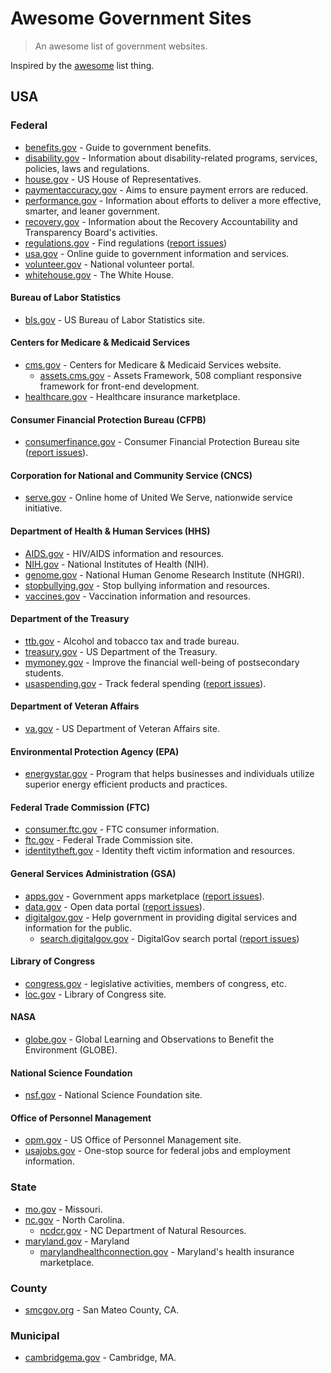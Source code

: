 # Awesome Government Sites

> An awesome list of government websites.

Inspired by the [awesome](https://github.com/sindresorhus/awesome) list thing.

## USA

### Federal

- [benefits.gov](http://www.benefits.gov) - Guide to government benefits.
- [disability.gov](https://www.disability.gov) - Information about disability-related programs, services, policies, laws and regulations.
- [house.gov](http://www.house.gov) - US House of Representatives.
- [paymentaccuracy.gov](https://paymentaccuracy.gov) - Aims to ensure payment errors are reduced.
- [performance.gov](https://www.performance.gov) - Information about efforts to deliver a more effective, smarter, and leaner government.
- [recovery.gov](http://www.recovery.gov) - Information about the Recovery Accountability and Transparency Board's activities.
- [regulations.gov](http://www.regulations.gov) - Find regulations ([report issues](https://github.com/regulationsgov/developers/issues))
- [usa.gov](https://www.usa.gov) - Online guide to government information and services.
- [volunteer.gov](https://www.volunteer.gov) - National volunteer portal.
- [whitehouse.gov](whitehouse.gov) - The White House.

#### Bureau of Labor Statistics

- [bls.gov](http://www.bls.gov) - US Bureau of Labor Statistics site.

#### Centers for Medicare & Medicaid Services

- [cms.gov](https://www.cms.gov) - Centers for Medicare & Medicaid Services website.
  - [assets.cms.gov](http://assets.cms.gov) - Assets Framework, 508 compliant responsive framework for front-end development.
- [healthcare.gov](https://www.healthcare.gov) - Healthcare insurance marketplace.

#### Consumer Financial Protection Bureau (CFPB)

- [consumerfinance.gov](http://www.consumerfinance.gov) - Consumer Financial Protection Bureau site ([report issues](https://github.com/cfpb/cfgov-refresh/issues)).

#### Corporation for National and Community Service (CNCS)

- [serve.gov](http://www.serve.gov) - Online home of United We Serve, nationwide service initiative.

#### Department of Health & Human Services (HHS)

- [AIDS.gov](https://www.aids.gov) - HIV/AIDS information and resources.
- [NIH.gov](http://www.nih.gov) - National Institutes of Health (NIH).
- [genome.gov](https://www.genome.gov) - National Human Genome Research Institute (NHGRI).
- [stopbullying.gov](http://www.stopbullying.gov) - Stop bullying information and resources.
- [vaccines.gov](http://www.vaccines.gov) - Vaccination information and resources.

#### Department of the Treasury

- [ttb.gov](http://www.ttb.gov) - Alcohol and tobacco tax and trade bureau.
- [treasury.gov](https://www.treasury.gov) - US Department of the Treasury.
- [mymoney.gov](http://www.mymoney.gov) - Improve the financial well-being of postsecondary students.
- [usaspending.gov](https://www.usaspending.gov) - Track federal spending ([report issues](https://github.com/fedspendingtransparency/USASpending-Issue-Tracker/issues)).

#### Department of Veteran Affairs

- [va.gov](http://www.va.gov) - US Department of Veteran Affairs site.

#### Environmental Protection Agency (EPA)

- [energystar.gov](https://www.energystar.gov) - Program that helps businesses and individuals utilize superior energy efficient products and practices.

#### Federal Trade Commission (FTC)

- [consumer.ftc.gov](https://www.consumer.ftc.gov) - FTC consumer information.
- [ftc.gov](https://www.ftc.gov) - Federal Trade Commission site.
- [identitytheft.gov](https://www.identitytheft.gov) - Identity theft victim information and resources.

#### General Services Administration (GSA)

- [apps.gov](https://www.apps.gov) - Government apps marketplace ([report issues](https://github.com/presidential-innovation-fellows/apps-gov/issues)).
- [data.gov](http://www.data.gov) - Open data portal ([report issues](https://github.com/GSA/data.gov/issues)).
- [digitalgov.gov](http://www.digitalgov.gov) - Help government in providing digital services and information for the public.
  - [search.digitalgov.gov](http://search.digitalgov.gov) - DigitalGov search portal ([report issues](https://github.com/GSA/search.digitalgov.gov/issues))

#### Library of Congress

- [congress.gov](https://www.congress.gov) - legislative activities, members of congress, etc.
- [loc.gov](https://www.loc.gov) - Library of Congress site.

#### NASA

- [globe.gov](http://www.globe.gov) - Global Learning and Observations to Benefit the Environment (GLOBE).

#### National Science Foundation

- [nsf.gov](http://www.nsf.gov) - National Science Foundation site.

#### Office of Personnel Management

- [opm.gov](https://www.opm.gov) - US Office of Personnel Management site.
- [usajobs.gov](https://www.usajobs.gov) - One-stop source for federal jobs and employment information.

### State

- [mo.gov](https://www.mo.gov) - Missouri.
- [nc.gov](https://www.nc.gov) - North Carolina.
  - [ncdcr.gov](http://www.ncdcr.gov) - NC Department of Natural Resources.
- [maryland.gov](http://www.maryland.gov) - Maryland
  - [marylandhealthconnection.gov](https://www.marylandhealthconnection.gov) - Maryland's health insurance marketplace.

### County

- [smcgov.org](https://smcgov.org) - San Mateo County, CA.

### Municipal

- [cambridgema.gov](https://www.cambridgema.gov/) - Cambridge, MA.
